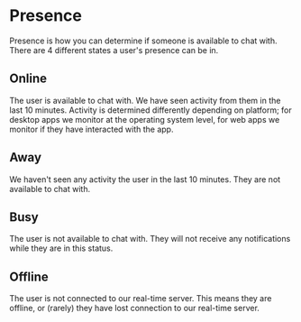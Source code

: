 # Presence

Presence is how you can determine if someone is available to chat with. There are 4 different states a user's presence can be in.

## Online

The user is available to chat with. We have seen activity from them in the last 10 minutes. Activity is determined differently depending on platform; for desktop apps we monitor at the operating system level, for web apps we monitor if they have interacted with the app.

## Away

We haven't seen any activity the user in the last 10 minutes. They are not available to chat with.

## Busy

The user is not available to chat with. They will not receive any notifications while they are in this status.

## Offline

The user is not connected to our real-time server. This means they are offline, or (rarely) they have lost connection to our real-time server.